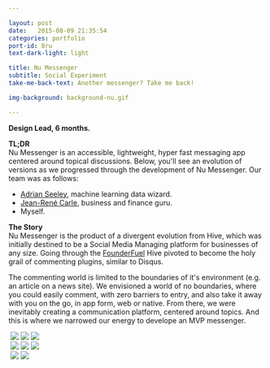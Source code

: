 ```yaml
---

layout: post
date:   2015-08-09 21:35:54
categories: portfolio
port-id: 8ru
text-dark-light: light

title: Nu Messenger
subtitle: Social Experiment
take-me-back-text: Another messenger? Take me back!

img-background: background-nu.gif

---
```


<b>Design Lead, 6 months.</b>

<b>TL;DR</b><br>
Nu Messenger is an accessible, lightweight, hyper fast messaging app centered around topical discussions. Below, you'll see an evolution of versions as we progressed through the development of Nu Messenger. Our team was as follows:

- <a href="https://ca.linkedin.com/in/adrianseeley" target="_blank">Adrian Seeley</a>, machine learning data wizard.
- <a href="https://ca.linkedin.com/pub/jean-rené-carle-mossdorf/13/882/a10" target="_blank">Jean-René Carle</a>, business and finance guru.
- Myself. 

<b>The Story</b><br>
Nu Messenger is the product of a divergent evolution from Hive, which was initially destined to be a Social Media Managing platform for businesses of any size. Going through the <a href="http://founderfuel.com/en/" target="_blank">FounderFuel</a> Hive pivoted to become the holy grail of commenting plugins, similar to Disqus. 

The commenting world is limited to the boundaries of it's environment (e.g. an article on a news site). We envisioned a world of no boundaries, where you could easily comment, with zero barriers to entry, and also take it away with you on the go, in app form, web or native. From there, we were inevitably creating a communication platform, centered around topics. And this is where we narrowed our energy to develope an MVP messenger. 

<div class="image-container">
    <img class="clear" src=""/>
    <img class="w1" src="./img/work/nu/header-1.jpg"/>
    <img class="w3" src="./img/work/nu/nu-home-1.jpg"/>
    <img class="w4" src="./img/work/nu/nu-app-store-1.jpg"/>
</div>

<div class="image-container">
    <img class="clear" src=""/>
    <img class="w1" src="./img/work/nu/header-2.jpg"/>
    <img class="w3" src="./img/work/nu/nu-home-2.jpg"/>
    <img class="w4" src="./img/work/nu/nu-screens-2.jpg"/>
</div>

<div class="image-container">
    <img class="clear" src=""/>
    <img class="w1" src="./img/work/nu/header-3.jpg"/>
    <img class="w3" src="./img/work/nu/nu-screens-3.gif"/>
</div>







